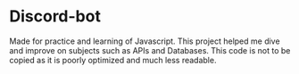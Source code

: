 ﻿# Discord-bot

Made for practice and learning of Javascript. This project helped me dive and improve on subjects such as APIs and Databases.
This code is not to be copied as it is poorly optimized and much less readable.
